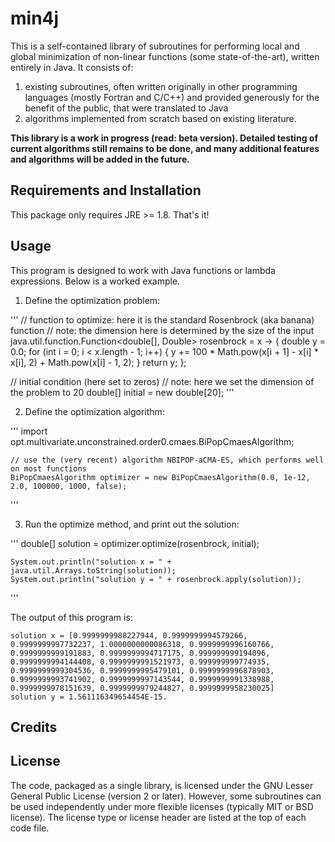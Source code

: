 # min4j
This is a self-contained library of subroutines for performing local and global minimization of non-linear functions (some state-of-the-art), written entirely in Java. It consists of:
1. existing subroutines, often written originally in other programming languages (mostly Fortran and C/C++) and provided generously for the benefit of the public, that were translated to Java
2. algorithms implemented from scratch based on existing literature.

**This library is a work in progress (read: beta version). Detailed testing of current algorithms still remains to be done, and many additional features and algorithms will be added in the future.**

## Requirements and Installation
This package only requires JRE >= 1.8. That's it!

## Usage
This program is designed to work with Java functions or lambda expressions. Below is a worked example.

1. Define the optimization problem:

'''
// function to optimize: here it is the standard Rosenbrock (aka banana) function
// note: the dimension here is determined by the size of the input
java.util.function.Function<double[], Double> rosenbrock = x -> {
  double y = 0.0;
  for (int i = 0; i < x.length - 1; i++) {
    y += 100 * Math.pow(x[i + 1] - x[i] * x[i], 2) + Math.pow(x[i] - 1, 2);
  }
  return y;
};

// initial condition (here set to zeros)
// note: here we set the dimension of the problem to 20
double[] initial = new double[20];
'''

2. Define the optimization algorithm:
  
  '''
    import opt.multivariate.unconstrained.order0.cmaes.BiPopCmaesAlgorithm;
    
    // use the (very recent) algorithm NBIPOP-aCMA-ES, which performs well on most functions
    BiPopCmaesAlgorithm optimizer = new BiPopCmaesAlgorithm(0.0, 1e-12, 2.0, 100000, 1000, false);
  '''
  
  3. Run the optimize method, and print out the solution:
  
  '''
    double[] solution = optimizer.optimize(rosenbrock, initial);
    
    System.out.println("solution x = " + java.util.Arrays.toString(solution));
    System.out.println("solution y = " + rosenbrock.apply(solution));
  '''
  
  The output of this program is:
  
    solution x = [0.9999999988227944, 0.9999999994579266, 0.9999999997732237, 1.0000000000086318, 0.9999999996160766,      0.9999999999191883, 0.9999999994717175, 0.999999999194096, 0.9999999994144408, 0.9999999991521973, 0.999999999774935, 0.9999999999304536, 0.9999999995479101, 0.9999999996878903, 0.9999999993741902, 0.9999999997143544, 0.9999999991338988, 0.9999999978151639, 0.9999999979244827, 0.9999999958230025]
    solution y = 1.561116349654454E-15.
  
## Credits

## License
The code, packaged as a single library, is licensed under the GNU Lesser General Public License (version 2 or later). However, some subroutines can be used independently under more flexible licenses (typically MIT or BSD license). The license type or license header are listed at the top of each code file.
